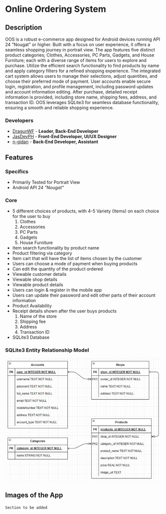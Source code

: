 # Online Ordering System

## Description

OOS is a robust e-commerce app designed for Android devices running API 24 "Nougat" or higher. Built with a focus on user experience, it offers a seamless shopping journey in portrait view. The app features five distinct product categories; Clothes, Accessories, PC Parts, Gadgets, and House Furniture; each with a diverse range of items for users to explore and purchase. Utilize the efficient search functionality to find products by name and apply category filters for a refined shopping experience. The integrated cart system allows users to manage their selections, adjust quantities, and choose their preferred mode of payment. User accounts enable secure login, registration, and profile management, including password updates and account information editing. After purchase, detailed receipt information is provided, including store name, shipping fees, address, and transaction ID. OOS leverages SQLite3 for seamless database functionality, ensuring a smooth and reliable shopping experience.

### Developers

- [DragunWF](https://github.com/DragunWF) - **Leader, Back-End Developer**
- [JasDevPH](https://github.com/JasDevPH) - **Front-End Developer, UI/UX Designer**
- [n-gidan](https://github.com/n-ginan) - **Back-End Developer, Assistant**

## Features

### Specifics

- Primarily Tested for Portrait View
- Android API 24 _"Nougat"_

### Core

- 5 different choices of products, with 4-5 Variety (Items) on each choice for the user to buy
  1. Clothes
  2. Accessories
  3. PC Parts
  4. Gadgets
  5. House Furniture
- Item search functionality by product name
- Product filtering via category
- Item cart that will have the list of items chosen by the customer
- Users can choose a mode of payment when buying products
- Can edit the quantity of the product ordered
- Viewable customer details
- Viewable shop details
- Viewable product details
- Users can login & register in the mobile app
- Users can update their password and edit other parts of their account information
- Product Availability
- Receipt details shown after the user buys products
  1. Name of the store
  2. Shipping fee
  3. Address
  4. Transaction ID
- SQLite3 Database

### SQLite3 Entity Relationship Model

![Image of Entity Relationship Diagram](images/OOS-DB-Diagram.JPG)

## Images of the App

`Section to be added`
